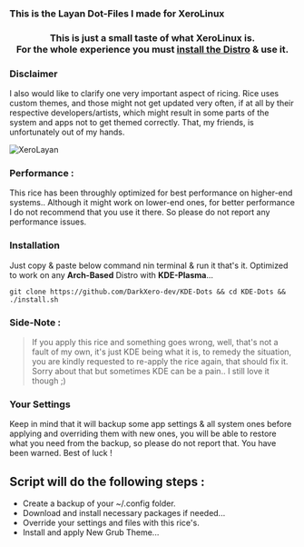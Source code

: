 ### This is the Layan Dot-Files I made for XeroLinux

<h3 align="center">This is just a small taste of what XeroLinux is.<br /> For the whole experience you must <a href="https://xerolinux.xyz">install the Distro</a> & use it.</h3>

### Disclaimer

I also would like to clarify one very important aspect of ricing. Rice uses custom themes, and those might not get updated very often, if at all by their respective developers/artists, which might result in some parts of the system and apps not to get themed correctly. That, my friends, is unfortunately out of my hands.

![XeroLayan](https://i.imgur.com/pkJa46J.png)

### Performance :

This rice has been throughly optimized for best performance on higher-end systems.. Although it might work on lower-end ones, for better performance I do not recommend that you use it there. So please do not report any performance issues.

### Installation

Just copy & paste below command nin terminal & run it that's it. Optimized to work on any **Arch-Based** Distro with **KDE-Plasma**...
```
git clone https://github.com/DarkXero-dev/KDE-Dots && cd KDE-Dots && ./install.sh
```

### Side-Note :

> If you apply this rice and something goes wrong, well, that's not a fault of my own, it's just KDE being what it is, to remedy the situation, you are kindly requested to re-apply the rice again, that should fix it. Sorry about that but sometimes KDE can be a pain.. I still love it though ;)

### Your Settings

Keep in mind that it will backup some app settings & all system ones before applying and overriding them with new ones, you will be able to restore what you need from the backup, so please do not report that. You have been warned. Best of luck !

## Script will do the following steps :

- Create a backup of your ~/.config folder.
- Download and install necessary packages if needed...
- Override your settings and files with this rice's.
- Install and apply New Grub Theme...
